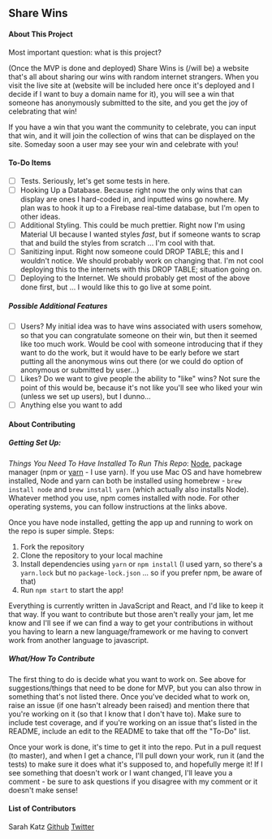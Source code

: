 ## Share Wins

#### About This Project
Most important question: what is this project?

(Once the MVP is done and deployed) Share Wins is (/will be) a website that's all about sharing our wins with random internet strangers. When you visit the live site at (website will be included here once it's deployed and I decide if I want to buy a domain name for it), you will see a win that someone has anonymously submitted to the site, and you get the joy of celebrating that win!

If you have a win that you want the community to celebrate, you can input that win, and it will join the collection of wins that can be displayed on the site. Someday soon a user may see your win and celebrate with you!

#### To-Do Items
- [ ] Tests. Seriously, let's get some tests in here.
- [ ] Hooking Up a Database. Because right now the only wins that can display are ones I hard-coded in, and inputted wins go nowhere. My plan was to hook it up to a Firebase real-time database, but I'm open to other ideas.
- [ ] Additional Styling. This could be much prettier. Right now I'm using Material UI because I wanted styles *fast*, but if someone wants to scrap that and build the styles from scratch ... I'm cool with that.
- [ ] Sanitizing input. Right now someone could DROP TABLE; this and I wouldn't notice. We should probably work on changing that. I'm not cool deploying this to the internets with this DROP TABLE; situation going on.
- [ ] Deploying to the Internet. We should probably get most of the above done first, but ... I would like this to go live at some point.
##### Possible Additional Features
- [ ] Users? My initial idea was to have wins associated with users somehow, so that you can congratulate someone on their win, but then it seemed like too much work. Would be cool with someone introducing that if they want to do the work, but it would have to be early before we start putting all the anonymous wins out there (or we could do option of anonymous or submitted by user...)
- [ ] Likes? Do we want to give people the ability to "like" wins? Not sure the point of this would be, because it's not like you'll see who liked your win (unless we set up users), but I dunno...
- [ ] Anything else you want to add

#### About Contributing
##### Getting Set Up:
*Things You Need To Have Installed To Run This Repo*: [Node](https://nodejs.org/en/download/), package manager (npm or [yarn](https://yarnpkg.com/en/) - I use yarn). If you use Mac OS and have homebrew installed, Node and yarn can both be installed using homebrew - `brew install node` and `brew install yarn` (which actually also installs Node). Whatever method you use, npm comes installed with node. For other operating systems, you can follow instructions at the links above.

Once you have node installed, getting the app up and running to work on the repo is super simple. Steps:
1. Fork the repository
2. Clone the repository to your local machine
3. Install dependencies using `yarn` or `npm install` (I used yarn, so there's a `yarn.lock` but no `package-lock.json` ... so if you prefer npm, be aware of that)
4. Run `npm start` to start the app!

Everything is currently written in JavaScript and React, and I'd like to keep it that way. If you want to contribute but those aren't really your jam, let me know and I'll see if we can find a way to get your contributions in without you having to learn a new language/framework or me having to convert work from another language to javascript.

##### What/How To Contribute
The first thing to do is decide what you want to work on. See above for suggestions/things that need to be done for MVP, but you can also throw in something that's not listed there. Once you've decided what to work on, raise an issue (if one hasn't already been raised) and mention there that you're working on it (so that I know that I don't have to). Make sure to include test coverage, and if you're working on an issue that's listed in the README, include an edit to the README to take that off the "To-Do" list.

Once your work is done, it's time to get it into the repo. Put in a pull request (to master), and when I get a chance, I'll pull down your work, run it (and the tests) to make sure it does what it's supposed to, and hopefully merge it! If I see something that doesn't work or I want changed, I'll leave you a comment - be sure to ask questions if you disagree with my comment or it doesn't make sense!

#### List of Contributors
Sarah Katz [Github](https://github.com/sarahlkatz) [Twitter](https://twitter.com/home)
